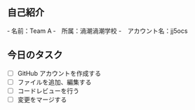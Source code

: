 ## 自己紹介
‐ 名前：Team A
‐　所属：渦潮渦潮学校
-　アカウント名：jj5ocs

## 今日のタスク
- [ ] GitHub アカウントを作成する
- [ ] ファイルを追加、編集する
- [ ] コードレビューを行う
- [ ] 変更をマージする
